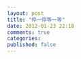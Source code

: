 ```yaml
---
layout: post
title: "停一停等一等"
date: 2012-01-23 22:18
comments: true
categories: 
published: false
---
```

